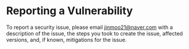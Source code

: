 # Reporting a Vulnerability
To report a security issue, please email jinmoo21@naver.com with a description of the issue, the steps you took to create the issue, affected versions, and, if known, mitigations for the issue.

